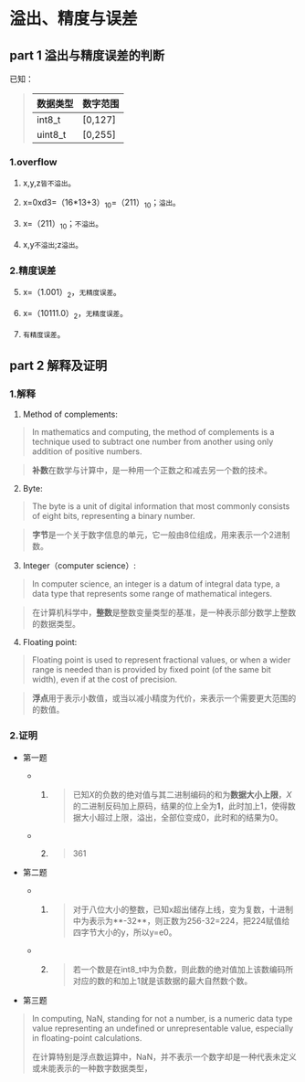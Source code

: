 # 溢出、精度与误差

## part 1 溢出与精度误差的判断

已知：

>|数据类型      |数字范围    |
>|:------------|:-----------|
>|int8_t       |[0,127]     |
>|uint8_t      |[0,255]     |

### 1.overflow

1. x,y,z`皆不溢出`。

2. x=0xd3=（16*13+3）<sub>10</sub>=（211）<sub>10</sub>；`溢出`。

3. x=（211）<sub>10</sub>；`不溢出`。

4. x,y`不溢出`;z`溢出`。

### 2.精度误差

5. x=（1.001）<sub>2</sub>，`无精度误差`。

6. x=（10111.0）<sub>2</sub>，`无精度误差`。

7. `有精度误差`。

## part 2 解释及证明

### 1.解释

1. Method of complements:

>In mathematics and computing, the method of complements is a technique used to subtract one number from another using only addition of positive numbers. 

>**补数**在数学与计算中，是一种用一个正数之和减去另一个数的技术。

2. Byte:

>The byte is a unit of digital information that most commonly consists of eight bits, representing a binary number. 

>**字节**是一个关于数字信息的单元，它一般由8位组成，用来表示一个2进制数。

3. Integer（computer science）:

>In computer science, an integer is a datum of integral data type, a data type that represents some range of mathematical integers. 

>在计算机科学中，**整数**是整数变量类型的基准，是一种表示部分数学上整数的数据类型。

4. Floating point:

>Floating point is used to represent fractional values, or when a wider range is needed than is provided by fixed point (of the same bit width), even if at the cost of precision.

>**浮点**用于表示小数值，或当以减小精度为代价，来表示一个需要更大范围的的数值。

### 2.证明

- 第一题
    - 1. >已知*X*的负数的绝对值与其二进制编码的和为**数据大小上限**，*X*的二进制反码加上原码，结果的位上全为**1**，此时加上1，使得数据大小超过上限，溢出，全部位变成0，此时和的结果为0。
    - 2.  >361

- 第二题
    - 1.  >对于八位大小的整数，已知x超出储存上线，变为复数，十进制中为表示为**-32**，则正数为256-32=224，把224赋值给四字节大小的y，所以y=e0。
    - 2.  >若一个数是在int8_t中为负数，则此数的绝对值加上该数编码所对应的数的和加上1就是该数据的最大自然数个数。
- 第三题
 >In computing, NaN, standing for not a number, is a numeric data type value representing an undefined or unrepresentable value, especially in floating-point calculations. 
>
>在计算特别是浮点数运算中，NaN，并不表示一个数字却是一种代表未定义或未能表示的一种数字数据类型，
